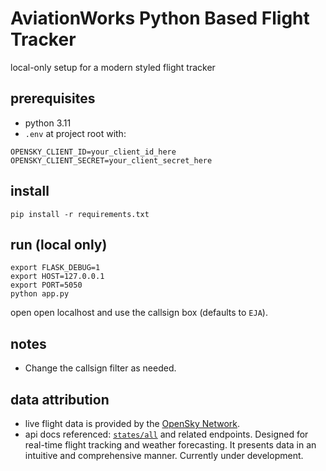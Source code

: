 # AviationWorks Python Based Flight Tracker

local-only setup for a modern styled flight tracker

## prerequisites
- python 3.11 
- `.env` at project root with:
```
OPENSKY_CLIENT_ID=your_client_id_here
OPENSKY_CLIENT_SECRET=your_client_secret_here
```

## install
```
pip install -r requirements.txt
```

## run (local only)
```
export FLASK_DEBUG=1
export HOST=127.0.0.1
export PORT=5050
python app.py
```

open open localhost and use the callsign box (defaults to `EJA`).

## notes
- Change the callsign filter as needed.

## data attribution
- live flight data is provided by the [OpenSky Network](https://opensky-network.org/).
- api docs referenced: [`states/all`](https://openskynetwork.github.io/opensky-api/rest.html#all-state-vectors) and related endpoints.
Designed for real-time flight tracking and weather forecasting. It presents data in an intuitive and comprehensive manner. Currently under development.

